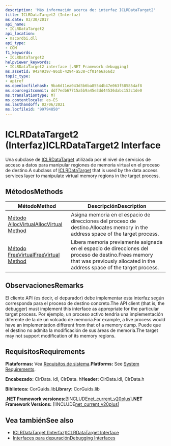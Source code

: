 ```yaml
---
description: 'Más información acerca de: interfaz ICLRDataTarget2'
title: ICLRDataTarget2 (Interfaz)
ms.date: 03/30/2017
api_name:
- ICLRDataTarget2
api_location:
- mscordbi.dll
api_type:
- COM
f1_keywords:
- ICLRDataTarget2
helpviewer_keywords:
- ICLRDataTarget2 interface [.NET Framework debugging]
ms.assetid: 94249397-861b-4294-a538-cf01466a66d3
topic_type:
- apiref
ms.openlocfilehash: 9ba6d11ea043d3b6ba85544b47e063f585854af8
ms.sourcegitcommit: ddf7edb67715a5b9a45e3dd44536dabc153c1de0
ms.translationtype: MT
ms.contentlocale: es-ES
ms.lasthandoff: 02/06/2021
ms.locfileid: "99794850"
---
```

# <a name="iclrdatatarget2-interface"></a><span data-ttu-id="a8d37-103">ICLRDataTarget2 (Interfaz)</span><span class="sxs-lookup"><span data-stu-id="a8d37-103">ICLRDataTarget2 Interface</span></span>

<span data-ttu-id="a8d37-104">Una subclase de [ICLRDataTarget](iclrdatatarget-interface.md) utilizada por el nivel de servicios de acceso a datos para manipular regiones de memoria virtual en el proceso de destino.</span><span class="sxs-lookup"><span data-stu-id="a8d37-104">A subclass of [ICLRDataTarget](iclrdatatarget-interface.md) that is used by the data access services layer to manipulate virtual memory regions in the target process.</span></span>  
  
## <a name="methods"></a><span data-ttu-id="a8d37-105">Métodos</span><span class="sxs-lookup"><span data-stu-id="a8d37-105">Methods</span></span>  
  
|<span data-ttu-id="a8d37-106">Método</span><span class="sxs-lookup"><span data-stu-id="a8d37-106">Method</span></span>|<span data-ttu-id="a8d37-107">Descripción</span><span class="sxs-lookup"><span data-stu-id="a8d37-107">Description</span></span>|  
|------------|-----------------|  
|[<span data-ttu-id="a8d37-108">Método AllocVirtual</span><span class="sxs-lookup"><span data-stu-id="a8d37-108">AllocVirtual Method</span></span>](iclrdatatarget2-allocvirtual-method.md)|<span data-ttu-id="a8d37-109">Asigna memoria en el espacio de direcciones del proceso de destino.</span><span class="sxs-lookup"><span data-stu-id="a8d37-109">Allocates memory in the address space of the target process.</span></span>|  
|[<span data-ttu-id="a8d37-110">Método FreeVirtual</span><span class="sxs-lookup"><span data-stu-id="a8d37-110">FreeVirtual Method</span></span>](iclrdatatarget2-freevirtual-method.md)|<span data-ttu-id="a8d37-111">Libera memoria previamente asignada en el espacio de direcciones del proceso de destino.</span><span class="sxs-lookup"><span data-stu-id="a8d37-111">Frees memory that was previously allocated in the address space of the target process.</span></span>|  
  
## <a name="remarks"></a><span data-ttu-id="a8d37-112">Observaciones</span><span class="sxs-lookup"><span data-stu-id="a8d37-112">Remarks</span></span>  

 <span data-ttu-id="a8d37-113">El cliente API (es decir, el depurador) debe implementar esta interfaz según corresponda para el proceso de destino concreto.</span><span class="sxs-lookup"><span data-stu-id="a8d37-113">The API client (that is, the debugger) must implement this interface as appropriate for the particular target process.</span></span> <span data-ttu-id="a8d37-114">Por ejemplo, un proceso activo tendría una implementación diferente de la de un volcado de memoria.</span><span class="sxs-lookup"><span data-stu-id="a8d37-114">For example, a live process would have an implementation different from that of a memory dump.</span></span> <span data-ttu-id="a8d37-115">Puede que el destino no admita la modificación de sus áreas de memoria.</span><span class="sxs-lookup"><span data-stu-id="a8d37-115">The target may not support modification of its memory regions.</span></span>  
  
## <a name="requirements"></a><span data-ttu-id="a8d37-116">Requisitos</span><span class="sxs-lookup"><span data-stu-id="a8d37-116">Requirements</span></span>  

 <span data-ttu-id="a8d37-117">**Plataformas:** Vea [Requisitos de sistema](../../get-started/system-requirements.md).</span><span class="sxs-lookup"><span data-stu-id="a8d37-117">**Platforms:** See [System Requirements](../../get-started/system-requirements.md).</span></span>  
  
 <span data-ttu-id="a8d37-118">**Encabezado:** ClrData. idl, ClrData. h</span><span class="sxs-lookup"><span data-stu-id="a8d37-118">**Header:** ClrData.idl, ClrData.h</span></span>  
  
 <span data-ttu-id="a8d37-119">**Biblioteca:** CorGuids.lib</span><span class="sxs-lookup"><span data-stu-id="a8d37-119">**Library:** CorGuids.lib</span></span>  
  
 <span data-ttu-id="a8d37-120">**.NET Framework versiones:**[!INCLUDE[net_current_v20plus](../../../../includes/net-current-v20plus-md.md)]</span><span class="sxs-lookup"><span data-stu-id="a8d37-120">**.NET Framework Versions:** [!INCLUDE[net_current_v20plus](../../../../includes/net-current-v20plus-md.md)]</span></span>  
  
## <a name="see-also"></a><span data-ttu-id="a8d37-121">Vea también</span><span class="sxs-lookup"><span data-stu-id="a8d37-121">See also</span></span>

- [<span data-ttu-id="a8d37-122">ICLRDataTarget (Interfaz)</span><span class="sxs-lookup"><span data-stu-id="a8d37-122">ICLRDataTarget Interface</span></span>](iclrdatatarget-interface.md)
- [<span data-ttu-id="a8d37-123">Interfaces para depuración</span><span class="sxs-lookup"><span data-stu-id="a8d37-123">Debugging Interfaces</span></span>](debugging-interfaces.md)
